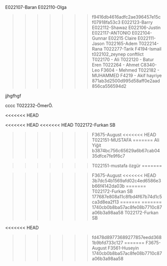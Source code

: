 E022107-Baran
E022110-Olga

> > > > > > > f9416db4616adfc2ae396457e15cf07918fa53c3
> > > > > > > E022123-Barry
> > > > > > > E022112-Shawaz
> > > > > > > E022106-Justin
> > > > > > > E022117-ANTONIO
> > > > > > > E022104-Gunnar
> > > > > > > E02215 Claire
> > > > > > > E022111-Jason
> > > > > > > T022165-Adem
> > > > > > > T022214-Rana
> > > > > > > T022277-Tarik
> > > > > > > F4194-Ismail
> > > > > > > t022102_zeynep
> > > > > > > conftlict
> > > > > > > T022170 - Ali
> > > > > > > T022120 - Batur Eren
> > > > > > > T022264 - Ahmet
> > > > > > > C8340-Leo
> > > > > > > F3604 - Mehmed
> > > > > > > T022182 - MUHAMMED
> > > > > > > F4219 - Akif
> > > > > > > hayriye
> > > > > > > 871ab3d2500d995d58aff0e2aad856ca556594d2

jjhgfhgf

cccc
T022232-ÖmerÖ.

<<<<<<< HEAD


<<<<<<< HEAD
<<<<<<< HEAD
T022172-Furkan SB
> > > > > > > F3675-August
<<<<<<< HEAD
> > > > > > > T022151-MUSTAFA
=======
Ali Yiğit
>>>>>>> b3874bc756c65629a6b67cab0435dfce7fe9f6c7


> > > > > > >T022151-mustafa özgür
=======

> > > > > > > F3675-August 
<<<<<<< HEAD
>>>>>>> 3b7dc54b1569afd02c4ed6586e3b66f4142da03b
=======
> > > > > > > T022172-Furkan SB
>>>>>>> 177687e808a11c8fbd4f67b74d1c5ca3d8ea2f13
=======
=======
>>>>>>> 1740cb0b8ba57ac8fe08b7710c87a06b3a98aa58
T022172-Furkan SB

<<<<<<< HEAD
>>>>>>> fd478d89773689277857eedd3681b9bfd733c127
=======
> > > > > > > F3675-August
> > > > > > > F3561-Huseyin
>>>>>>> 1740cb0b8ba57ac8fe08b7710c87a06b3a98aa58





